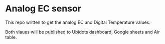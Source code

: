 # Analog EC sensor

This repo written to get the analog EC and Digital Temperature values.

Both vlaues will be published to Ubidots dashboard, Google sheets and Air table.
